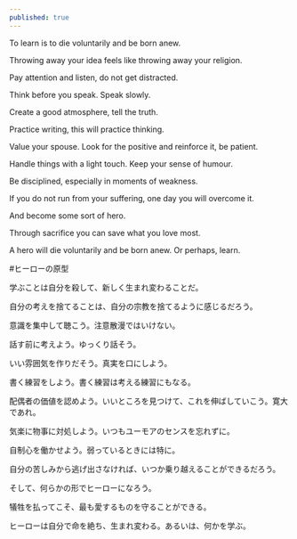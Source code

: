 ```yaml
---
published: true
---
```

To learn is to die voluntarily and be born anew.

Throwing away your idea feels like throwing away your religion.

Pay attention and listen, do not get distracted.

Think before you speak. Speak slowly.

Create a good atmosphere, tell the truth.

Practice writing, this will practice thinking.

Value your spouse. Look for the positive and reinforce it, be patient.

Handle things with a light touch. Keep your sense of humour.

Be disciplined, especially in moments of weakness.

If you do not run from your suffering, one day you will overcome it.

And become some sort of hero.

Through sacrifice you can save what you love most.

A hero will die voluntarily and be born anew. Or perhaps, learn.

#ヒーローの原型

学ぶことは自分を殺して、新しく生まれ変わることだ。

自分の考えを捨てることは、自分の宗教を捨てるように感じるだろう。

意識を集中して聴こう。注意散漫ではいけない。

話す前に考えよう。ゆっくり話そう。

いい雰囲気を作りだそう。真実を口にしよう。

書く練習をしよう。書く練習は考える練習にもなる。

配偶者の価値を認めよう。いいところを見つけて、これを伸ばしていこう。寛大であれ。

気楽に物事に対処しよう。いつもユーモアのセンスを忘れずに。

自制心を働かせよう。弱っているときには特に。

自分の苦しみから逃げ出さなければ、いつか乗り越えることができるだろう。

そして、何らかの形でヒーローになろう。

犠牲を払ってこそ、最も愛するものを守ることができる。

ヒーローは自分で命を絶ち、生まれ変わる。あるいは、何かを学ぶ。
